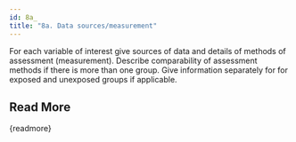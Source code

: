 ```yaml
---
id: 8a_
title: "8a. Data sources/measurement"
---
```

For each variable of interest give sources of data and details of methods of assessment (measurement). Describe comparability of assessment methods if there is more than one group. Give information separately for for exposed and unexposed groups if applicable.

## Read More

{readmore}